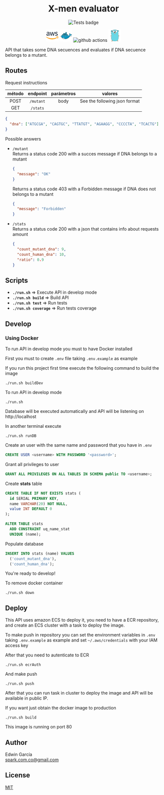 <h1 align="center">X-men evaluator</h1>

<p align="center">
  <img src="https://github.com/edwintrumpet/experiment_golang_ci_server/workflows/Tests/badge.svg" alt="Tests badge">
</p>

<p align="center">
  <img src="https://raw.githubusercontent.com/devicons/devicon/2809b567852a4648062a2d3e7c1c531367458c0b/icons/amazonwebservices/amazonwebservices-original.svg" alt="aws" width="40" height="40"/>
  <img src="https://raw.githubusercontent.com/devicons/devicon/2809b567852a4648062a2d3e7c1c531367458c0b/icons/docker/docker-original.svg" alt="docker" width="40" height="40"/>
  <img src="https://simpleicons.org/icons/githubactions.svg" alt="github actions" width="40" height="40"/>
  <img src="https://raw.githubusercontent.com/devicons/devicon/2809b567852a4648062a2d3e7c1c531367458c0b/icons/go/go-original.svg" alt="go" width="40" height="40"/>
</p>

API that takes some DNA secuences and evaluates if DNA secuence
belongs to a mutant.

## Routes

Request instructions

| método | endpoint  | parámetros |            valores            |
| :----: | :-------: | :--------: | :---------------------------: |
|  POST  | `/mutant` |    body    | See the following json format |
|  GET   | `/stats`  |            |                               |

```json
{
  "dna": ["ATGCGA", "CAGTGC", "TTATGT", "AGAAGG", "CCCCTA", "TCACTG"]
}
```

Possible answers

- `/mutant`  
  Returns a status code 200 with a succes message if DNA belongs to
  a mutant

  ```json
  {
    "message": "OK"
  }
  ```

  Returns a status code 403 with a Forbidden message if DNA does not
  belongs to a mutant

  ```json
  {
    "message": "Forbidden"
  }
  ```

- `/stats`  
  Returns a status code 200 with a json that contains info about requests
  amount
  ```json
  {
    "count_mutant_dna": 9,
    "count_human_dna": 10,
    "ratio": 0.9
  }
  ```

## Scripts

- **`./run.sh`** => Execute API in develop mode
- **`./run.sh build`** => Build API
- **`./run.sh test`** => Run tests
- **`./run.sh coverage`** => Run tests coverage

## Develop

### Using Docker

To run API in develop mode you must to have Docker installed

First you must to create `.env` file taking `.env.example` as example

If you run this project first time execute the following command
to build the image

```shell
./run.sh buildDev
```

To run API in develop mode

```shell
./run.sh
```

Database will be executed automatically and API will be listening on http://localhost

In another terminal execute

```shell
./run.sh runDB
```

Create an user with the same name and password that you have in `.env`

```sql
CREATE USER <username> WITH PASSWORD '<password>';
```

Grant all privileges to user

```sql
GRANT ALL PRIVILEGES ON ALL TABLES IN SCHEMA public TO <username>;
```

Create **stats** table

```sql
CREATE TABLE IF NOT EXISTS stats (
  id SERIAL PRIMARY KEY,
  name VARCHAR(20) NOT NULL,
  value INT DEFAULT 0
);
```

```sql
ALTER TABLE stats
  ADD CONSTRAINT uq_name_stat
  UNIQUE (name);
```

Populate database

```sql
INSERT INTO stats (name) VALUES
  ('count_mutant_dna'),
  ('count_human_dna');
```

You're ready to develop!

To remove docker container

```shell
./run.sh down
```

## Deploy

This API uses amazon ECS to deploy it, you need to have a
ECR repository, and create an ECS cluster with a task to deploy
the image.

To make push in repository you can set the environment variables
in `.env` taking `.env.example` as example and set
`~/.aws/credentials` with your IAM access key

After that you need to autenticate to ECR

```shell
./run.sh ecrAuth
```

And make push

```shell
./run.sh push
```

After that you can run task in cluster to deploy the image and API will
be available in public IP.

If you want just obtain the docker image to production

```shell
./run.sh build
```

This image is running on port 80

## Author

Edwin García  
spark.com.co@gmail.com

## License

[MIT](./LICENSE)
